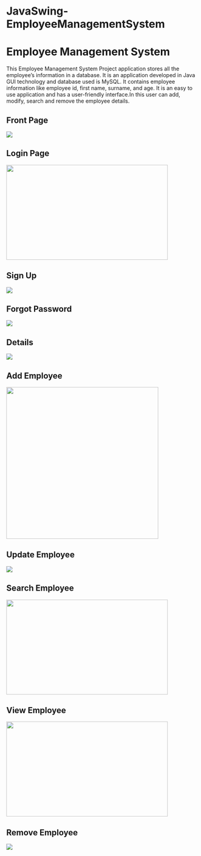 # JavaSwing-EmployeeManagementSystem
# Employee Management System
This Employee Management System Project application stores all the employee’s information in a database. It is an application developed in Java GUI technology and database used is MySQL. It contains employee information like employee id, first name, surname, and age. It is an easy to use application and has a user-friendly interface.In this user can add, modify, search and remove the employee details.

## Front Page
<img src="img/dashboard.png">

## Login Page
<img src="img/login.png" width="425px" height="250px">

## Sign Up
<img src="img/signup.png">

## Forgot Password
<img src="img/forgot.png">

## Details
<img src="img/detail.png">

## Add Employee
<img src="img/add.png" height="400px">

## Update Employee
<img src="img/update.png">

## Search Employee
<img src="img/search.png" width="425px" height="250px">

## View Employee
<img src="img/view.png" width="425px" height="250px">

## Remove Employee
<img src="img/remove.png">


